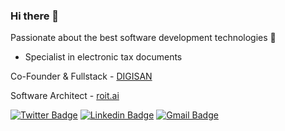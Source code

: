 ### Hi there 👋

Passionate about the best software development technologies :rocket:

- Specialist in electronic tax documents

Co-Founder & Fullstack - [DIGISAN](https://digisan.com.br)

Software Architect - [roit.ai](https://roit.ai/)


[![Twitter Badge](https://img.shields.io/badge/-@lucasfauk-1ca0f1?style=flat-square&labelColor=1ca0f1&logo=twitter&logoColor=white&link=https://twitter.com/lucasfauk)](https://twitter.com/lucasfauk)
[![Linkedin Badge](https://img.shields.io/badge/-Lucas%20Moreira-blue?style=flat-square&logo=Linkedin&logoColor=white&link=https://www.linkedin.com/in/lucas-moreira)](https://www.linkedin.com/in/lucas-moreira)
[![Gmail Badge](https://img.shields.io/badge/-eskerlucas1@gmail.com-c14438?style=flat-square&logo=Gmail&logoColor=white&link=mailto:eskerlucas1@gmail.com)](mailto:eskerlucas1@gmail.com)

